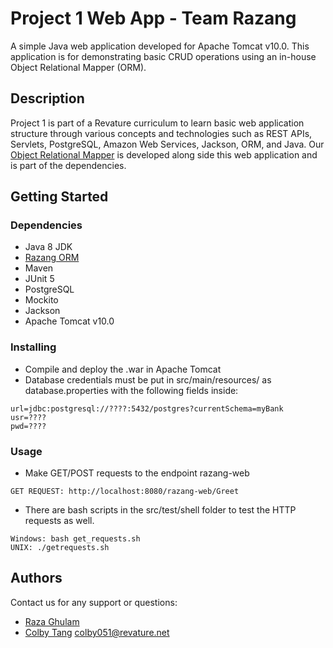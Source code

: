 # Project 1 Web App - Team Razang
A simple Java web application developed for Apache Tomcat v10.0. This application is for demonstrating basic CRUD operations using an in-house Object Relational Mapper (ORM).
## Description

Project 1 is part of a Revature curriculum to learn basic web application structure through various concepts and technologies such as REST APIs, Servlets, PostgreSQL, Amazon Web Services, Jackson, ORM, and Java. Our [Object Relational Mapper](https://github.com/220620-java/p1-orm-razang) is developed along side this web application and is part of the dependencies.

## Getting Started

### Dependencies

* Java 8 JDK
* [Razang ORM](https://github.com/220620-java/p1-orm-razang)
* Maven
* JUnit 5
* PostgreSQL
* Mockito
* Jackson
* Apache Tomcat v10.0

### Installing

* Compile and deploy the .war in Apache Tomcat
* Database credentials must be put in src/main/resources/ as database.properties with the following fields inside:
```
url=jdbc:postgresql://????:5432/postgres?currentSchema=myBank
usr=????
pwd=????
```

### Usage

* Make GET/POST requests to the endpoint razang-web
```
GET REQUEST: http://localhost:8080/razang-web/Greet
```
* There are bash scripts in the src/test/shell folder to test the HTTP requests as well.
```
Windows: bash get_requests.sh
UNIX: ./getrequests.sh
```

## Authors

Contact us for any support or questions:

* [Raza Ghulam](https://github.com/raza-bot)
* [Colby Tang](https://github.com/colbyktang/windtang) colby051@revature.net